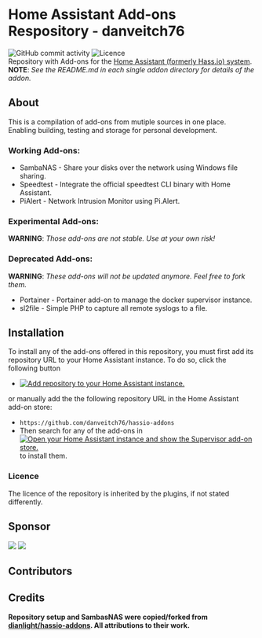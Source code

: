 [addon-store-url]: https://my.home-assistant.io/redirect/supervisor_store/
[addon-store-badge]: https://my.home-assistant.io/badges/supervisor_store.svg
[build-badge]: https://img.shields.io/github/actions/workflow/status/danveitch76/hassio-addons/builder.yaml?branch=master&style=for-the-badge
[build-url]: https://github.com/danveitch76/hassio-addons/actions?query=workflow%3Abuilder.yaml
[commit-badge]: https://img.shields.io/github/commit-activity/m/danveitch76/hassio-addons?style=for-the-badge
[licence-badge]: https://img.shields.io/github/license/danveitch76/hassio-addons?style=for-the-badge
[donation-badge]: https://img.shields.io/badge/Buy%20me%20a%20coffee-%23d32f2f?logo=buy-me-a-coffee&style=for-the-badge&logoColor=white
[donation-url]: https://www.buymeacoffee.com/danveitch76
[repository-badge]: https://my.home-assistant.io/badges/supervisor_add_addon_repository.svg
[repository-url]: https://my.home-assistant.io/redirect/supervisor_add_addon_repository/?repository_url=https%3A%2F%2Fgithub.com%2Fdanveitch76%2Fhassio-addons
[repository]: https://github.com/danveitch76/hassio-addons

# Home Assistant Add-ons Respository - danveitch76
![GitHub commit activity][commit-badge]
![Licence][licence-badge]</br>
Repository with Add-ons for the <a href="https://www.home-assistant.io/hassio/">Home Assistant (formerly Hass.io) system</a>.</br>
**NOTE**: <i>See the README.md in each single addon directory for details of the addon.</i>

## About
This is a compilation of add-ons from mutiple sources in one place. Enabling building, testing and storage for personal development.

### Working Add-ons:
* SambaNAS - Share your disks over the network using Windows file sharing.
* Speedtest - Integrate the official speedtest CLI binary with Home Assistant.
* PiAlert - Network Intrusion Monitor using Pi.Alert.

### Experimental Add-ons:
**WARNING**: <i>Those add-ons are not stable. Use at your own risk!</i>

### Deprecated Add-ons:
**WARNING**: <i>These add-ons will not be updated anymore. Feel free to fork them.</i>
* Portainer - Portainer add-on to manage the docker supervisor instance.
* sl2file - Simple PHP to capture all remote syslogs to a file.

## Installation
To install any of the add-ons offered in this repository, you must first add its repository URL to your Home Assistant instance. To do so, click the following button

* [![Add repository to your Home Assistant instance.][repository-badge]][repository-url]

or manually add the the following repository URL in the Home Assistant add-on store:

* `https://github.com/danveitch76/hassio-addons`
* Then search for any of the add-ons in [![Open your Home Assistant instance and show the Supervisor add-on store.][addon-store-badge]][addon-store-url] to install them.

### Licence

The licence of the repository is inherited by the plugins, if not stated differently.

## Sponsor
<a href="https://www.buymeacoffee.com/danveitch76"><img src="https://img.buymeacoffee.com/button-api/?text=Buy me a coffee&emoji=&slug=danveitch76&button_colour=FFDD00&font_colour=000000&font_family=Cookie&outline_colour=000000&coffee_colour=ffffff" /></a>
<a href="https://github.com/sponsors/danveitch76"><img src="https://img.shields.io/github/sponsors/danveitch76?style=flat-square&logo=githubsponsors&logoColor=%23EA4AAA&link=https%3A%2F%2Fgithub.com%2Fsponsors%2Fdanveitch76"></a>

## Contributors

<!-- ALL-CONTRIBUTORS-LIST:START - Do not remove or modify this section -->
<!-- prettier-ignore-start -->
<!-- markdownlint-disable -->

<!-- markdownlint-restore -->
<!-- prettier-ignore-end -->

<!-- ALL-CONTRIBUTORS-LIST:END -->

## Credits
<b>Repository setup and SambasNAS were copied/forked from <a href="https://github.com/dianlight/hassio-addons">dianlight/hassio-addons</a>. All attributions to their work.</b>
